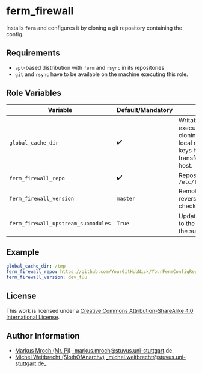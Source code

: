 # ferm_firewall

Installs `ferm` and configures it by cloning a git repository containing the config.


## Requirements

- `apt`-based distribution with `ferm` and `rsync` in its repositories
- `git` and `rsync` have to be available on the machine executing this role.


## Role Variables

| Variable                            | Default/Mandatory  | Description                                                                                                                                |
|-------------------------------------|--------------------|--------------------------------------------------------------------------------------------------------------------------------------------|
| `global_cache_dir`                  | :heavy_check_mark: | Writable directory on the executing host. By cloning the repo to the local machine, no SSH keys have to be transferred to the target host. |
| `ferm_firewall_repo`                | :heavy_check_mark: | Repository to clone to `/etc/ferm/ansible_config`                                                                                          |
| `ferm_firewall_version`             | `master`           | Remote reversion/branch/tag/... to checkout                                                                                                |
| `ferm_firewall_upstream_submodules` | `True`             | Update the submodules to the latest commit of the submodule branch                                                                         |


## Example

```yml
global_cache_dir: /tmp
ferm_firewall_repo: https://github.com/YourGitHubNick/YourFermConfigRepo.git
ferm_firewall_version: dev_fuu
```


## License

This work is licensed under a [Creative Commons Attribution-ShareAlike 4.0 International License](https://creativecommons.org/licenses/by-sa/4.0/).


## Author Information

- [Markus Mroch (Mr. Pi)](https://github.com/Mr-Pi) _markus.mroch@stuvus.uni-stuttgart.de_
- [Michel Weitbrecht (SlothOfAnarchy)](https://github.com/SlothOfAnarchy) _michel.weitbrecht@stuvus.uni-stuttgart.de_
